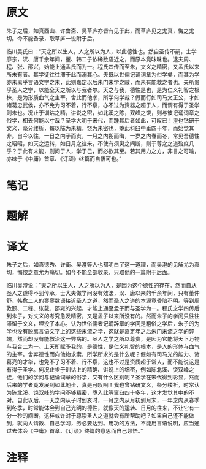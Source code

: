 # 原文
朱子之后，如真西山、许鲁斋、吴草庐亦皆有见于此，而草庐见之尤真，悔之尤切。今不能备录，取草庐一说附于后。

临川吴氏曰：“天之所以生人，人之所以为人，以此德性也。然自圣传不嗣，士学靡宗，汉、唐千余年间，董、韩二子依稀数语近之，而原本竟昧昧也。逮夫周、程、张、邵兴，始能上通孟氏而为一。程氏四传而至朱，文义之精密，又孟氏以来所未有者。其学徒往往滞于此而溺其心。夫既以世儒记诵词章为俗学矣，而其为学亦未离乎言语文字之末，此则嘉定以后朱门末学之敝，而未有能救之者也。夫所贵乎圣人之学，以能全天之所以与我者尔。天之与我，德性是也，是为仁义礼智之根株，是为形质血气之主宰。舍此而他求，所学何学哉？假而行如司马文正公，才如诸葛忠武侯，亦不免为习不着，行不察，亦不过为资器之超于人，而谓有得于圣学则未也。况止于训诂之精，讲说之密，如北溪之陈，双峰之饶，则与彼记诵词章之俗学，相去何能以寸哉？圣学大明于宋代，而踵其后者如此，可叹已！澄也钻研于文义，毫分缕析，每以陈为未精，饶为未密也，堕此科臼中垂四十年，而始觉其非。自今以往，一日之内子而亥，一月之内朔而晦，一岁之内春而冬，常见吾德性之昭昭，如天之运转，如日月之往来，不使有须臾之间断，则于尊之之道殆庶几乎？于此有未能，则问于人，学于己，而必欲其至。若其用力之方，非言之可喻，亦味于《中庸》首章、《订顽》终篇而自悟可也。”

# 笔记

# 题解

# 译文
朱子之后，如真德秀、许衡、吴澄等人也都明白了这一道理，而吴澄的见解尤为真切，悔恨之意尤为痛切。如今不能全部收录，只取他的一篇附于后面。

临川吴澄说：“天之所以生人，人之所以为人，是因为这个德性的存在。然而自从圣人之道得不到传承，士大夫做学问没有效法，汉、唐以来的千余年间，只有董仲舒、韩愈二人的寥寥数语接近圣人之道，然而圣人之道的本源竟昏暗不明。等到周敦颐、二程、张载、邵雍的兴起，才能上通至孟子而与圣学为一。程氏之学四传后到朱子，对文义的考究愈发精密，又是孟子以来所没有的。然而朱子的学问只往往滞留于文义，埋没了本心。认为世俗儒者记诵辞章的学问是粗俗之学后，朱子的为学也没有脱离言语文字上的这些末流之学，这就是嘉定年之后朱门末流之学的弊端，然而却没有能救治这一弊病的。圣人之学之所以尊贵，是因为它能将天下万物与我合二为一。上天所赋予我的，是德性，是仁义礼智的根本，是人的形体与血气的主宰。舍弃德性而向他物求索，所学所求的是什么呢？假如有司马光的能力、诸葛亮的才华，也免不了习不着、行不察，这也不过是资质超于常人，而不能说这是有得于圣学。何况止步于训诂上的精确、讲说上的细密，例如陈北溪、饶双峰之徒，他们的学问与记诵词章的俗学，又有什么区别呢？圣学在宋代得到彰显，然而后来的学者竟发展到如此地步，真是可叹啊！我也曾钻研文义，条分缕析，时常认为陈北溪、饶双峰的学问不够精密，堕入此等窠臼四十多年，这才发觉其中的不对。自此以后，一天之内从子时到亥时，一月之内从月初到月末，一年之内从春季到冬季，时常能体会到自己光明的德性，就像天的运转、日月的往来，不让它有一分一秒的间断，这样或许对于尊崇圣人之道就会有所帮助吧？如果自己还不能做到，就向人请教、自己学习，务必要达到。用功的方法，不能用言语说明，应当通过去体会《中庸》首章、《订顽》终篇的意思而自己领悟。”
# 注释